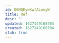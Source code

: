 ```yaml
---
id: D0MQEywKwfALnmyW
title: Ref
desc: ''
updated: 1627149168704
created: 1627149168704
stub: true
---
```


